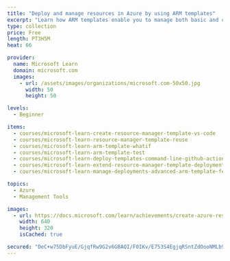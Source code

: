 ```yaml
---
title: "Deploy and manage resources in Azure by using ARM templates"
excerpt: "Learn how ARM templates enable you to manage both basic and complex infrastructure deployments on Azure."
type: collection
price: Free
length: PT3H5M
heat: 66

provider:
  name: Microsoft Learn
  domain: microsoft.com
  images:
    - url: /assets/images/organizations/microsoft.com-50x50.jpg
      width: 50
      height: 50

levels:
  - Beginner

items:
  - courses/microsoft-learn-create-resource-manager-template-vs-code
  - courses/microsoft-learn-resource-manager-template-reuse
  - courses/microsoft-learn-arm-template-whatif
  - courses/microsoft-learn-arm-template-test
  - courses/microsoft-learn-deploy-templates-command-line-github-actions
  - courses/microsoft-learn-extend-resource-manager-template-deployment-scripts
  - courses/microsoft-learn-manage-deployments-advanced-arm-template-features

topics:
  - Azure
  - Management Tools

images:
  - url: https://docs.microsoft.com/learn/achievements/create-azure-resource-manager-template-vs-code-social.png
    width: 640
    height: 320
    isCached: true

secured: "DeC+w75DbFyuE/GjqfRw9G2v6GBAQI/F0IKv/E753S4EgjqRSntZdOooNMLb94peiGZlJocLTNSPzgJZAZyeOSB37o0VqNC/z5ZxJ3Pb+ZFGYB7X+5VQFJsBJN1jAdZaWy4UyYoLmTU/LpRb3SWMEqSjDHMxH7UY+ZM+saRzRHwgD371shEo6MtMOndjZ4OVOIfPruwYWsTWIVMDOuXR3jdxoUZHKuiYpx7a4+H8Cv945Y2qk8jz9NVfKWxgw2hrAuK9X4R4BVFpcLxGHy1Eu2MjwYo8cuFG2cNM8CN5J0nMLQulIhN8zHg4m2QNWIOSxl6C3OKnAbmYl1gZQz3FTT0l/NEiSFVG5/RWp+W5bqw=;fIMK0tbHxXyh+ThcE54hZg=="
---
```


